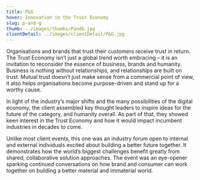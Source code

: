 ```yaml
---
title: P&G
hover: Innovation in the Trust Economy
slug: p-and-g
thumb: ../images/thumbs/PandG.jpg
clientDetail: ../images/clientDetail/P&G.jpg
---
```


Organisations and brands that trust their customers receive trust in return. The Trust Economy isn’t just a global trend worth embracing – it is an invitation to reconsider the essence of business, brands and humanity. Business is nothing without relationships, and relationships are built on trust. Mutual trust doesn’t just make sense from a commercial point of view, it also helps organisations become purpose-driven and stand up for a worthy cause.

In light of the industry’s major shifts and the many possibilities of the digital economy, the client assembled key thought leaders to inspire ideas for the future of the category, and humanity overall. As part of that, they showed keen interest in the Trust Economy and how it would impact incumbent industries in decades to come.

Unlike most client events, this one was an industry forum open to internal and external individuals excited about building a better future together. It demonstrates how the world’s biggest challenges benefit greatly from shared, collaborative solution approaches. The event was an eye-opener sparking continued conversations on how brand and consumer can work together on building a better material and immaterial world.
